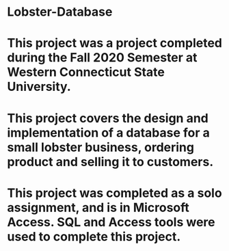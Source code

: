 # Lobster-Database
# This project was a project completed during the Fall 2020 Semester at Western Connecticut State University.
# This project covers the design and implementation of a database for a small lobster business, ordering product and selling it to customers. 
# This project was completed as a solo assignment, and is in Microsoft Access. SQL and Access tools were used to complete this project.
